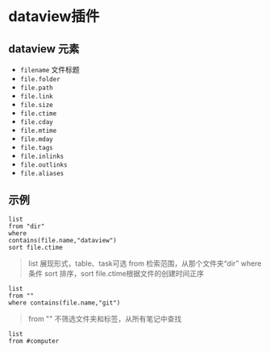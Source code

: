 # dataview插件

## dataview 元素
- `filename` 文件标题
- `file.folder`
- `file.path`
- `file.link`
- `file.size`
- `file.ctime`
- `file.cday`
- `file.mtime`
- `file.mday`
- `file.tags`
- `file.inlinks`
- `file.outlinks`
- `file.aliases`

## 示例
```dataview
list 
from "dir"
where
contains(file.name,"dataview")
sort file.ctime
```
> list 展现形式，table、task可选
> from 检索范围，从那个文件夹“dir”
> where 条件
> sort 排序，sort file.ctime根据文件的创建时间正序

```dataview
list
from ""
where contains(file.name,"git")
```
> from "" 不筛选文件夹和标签，从所有笔记中查找

```dataview
list
from #computer 
```